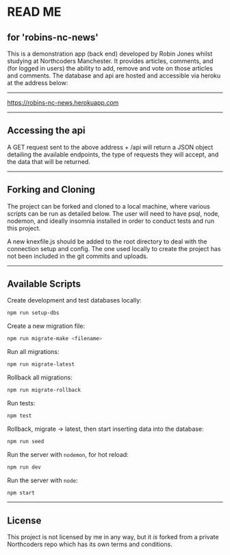 # **READ ME**

## for 'robins-nc-news'

This is a demonstration app (back end) developed by Robin Jones whilst studying at Northcoders Manchester. It provides articles, comments, and (for logged in users) the ability to add, remove and vote on those articles and comments. The database and api are hosted and accessible via heroku at the address below:

---
https://robins-nc-news.herokuapp.com

---

## Accessing the api

A GET request sent to the above address + /api will return a JSON object detailing the available endpoints, the type of requests they will accept, and the data that will be returned. 

---

## Forking and Cloning

The project can be forked and cloned to a local machine, where various scripts can be run as detailed below. The user will need to have psql, node, nodemon, and ideally insomnia installed in order to conduct tests and run this project. 

A new knexfile.js should be added to the root directory to deal with the connection setup and config. The one used locally to create the project has not been included in the git commits and uploads.

---

## Available Scripts

Create development and test databases locally:

```bash
npm run setup-dbs
```

Create a new migration file:

```bash
npm run migrate-make <filename>
```

Run all migrations:

```bash
npm run migrate-latest
```

Rollback all migrations:

```bash
npm run migrate-rollback
```

Run tests:

```bash
npm test
```

Rollback, migrate -> latest, then start inserting data into the database:

```bash
npm run seed
```

Run the server with `nodemon`, for hot reload:

```bash
npm run dev
```

Run the server with `node`:

```bash
npm start
```

---
## License
This project is not licensed by me in any way, but it *is* forked from a private Northcoders repo which has its own terms and conditions.